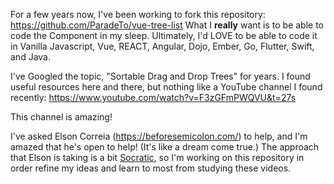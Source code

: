 For a few years now, I've been working to fork this repository: https://github.com/ParadeTo/vue-tree-list
What I **really** want is to be able to code the Component in my sleep. Ultimately, I'd LOVE to be able to code it in Vanilla Javascript, Vue, REACT, 
Angular, Dojo, Ember, Go, Flutter, Swift, and Java.

I've Googled the topic, "Sortable Drag and Drop Trees" for years. I found useful resources here and there, but nothing like a YouTube channel I found 
recently: https://www.youtube.com/watch?v=F3zGFmPWQVU&t=27s

This channel is amazing!

I've asked Elson Correia (https://beforesemicolon.com/) to help, and I'm amazed that he's open to help! (It's like a dream come true.) The approach that
Elson is taking is a bit [Socratic](https://en.wikipedia.org/wiki/Socratic_method), so I'm working on this repository in order refine my ideas and learn
to most from studying these videos.
